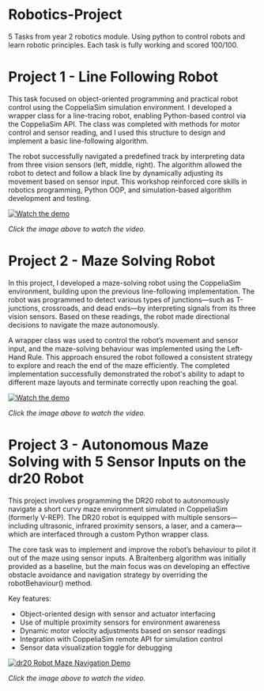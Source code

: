 # Robotics-Project
5 Tasks from year 2 robotics module. Using python to control robots and learn robotic principles.
Each task is fully working and scored 100/100.

# Project 1 - Line Following Robot
This task focused on object-oriented programming and practical robot control using the CoppeliaSim simulation environment. I developed a wrapper class for a line-tracing robot, enabling Python-based control via the CoppeliaSim API. The class was completed with methods for motor control and sensor reading, and I used this structure to design and implement a basic line-following algorithm.

The robot successfully navigated a predefined track by interpreting data from three vision sensors (left, middle, right). The algorithm allowed the robot to detect and follow a black line by dynamically adjusting its movement based on sensor input. This workshop reinforced core skills in robotics programming, Python OOP, and simulation-based algorithm development and testing.

[![Watch the demo](https://img.youtube.com/vi/EP7bghfdNMs/0.jpg)](https://www.youtube.com/watch?v=EP7bghfdNMs)

*Click the image above to watch the video.*

# Project 2 - Maze Solving Robot

In this project, I developed a maze-solving robot using the CoppeliaSim environment, building upon the previous line-following implementation. The robot was programmed to detect various types of junctions—such as T-junctions, crossroads, and dead ends—by interpreting signals from its three vision sensors. Based on these readings, the robot made directional decisions to navigate the maze autonomously.

A wrapper class was used to control the robot’s movement and sensor input, and the maze-solving behaviour was implemented using the Left-Hand Rule. This approach ensured the robot followed a consistent strategy to explore and reach the end of the maze efficiently. The completed implementation successfully demonstrated the robot's ability to adapt to different maze layouts and terminate correctly upon reaching the goal.

[![Watch the demo](https://img.youtube.com/vi/16XntRdqn2I/0.jpg)](https://www.youtube.com/watch?v=16XntRdqn2I)

*Click the image above to watch the video.*

# Project 3 - Autonomous Maze Solving with 5 Sensor Inputs on the dr20 Robot 

This project involves programming the DR20 robot to autonomously navigate a short curvy maze environment simulated in CoppeliaSim (formerly V-REP). The DR20 robot is equipped with multiple sensors—including ultrasonic, infrared proximity sensors, a laser, and a camera—which are interfaced through a custom Python wrapper class.

The core task was to implement and improve the robot’s behaviour to pilot it out of the maze using sensor inputs. A Braitenberg algorithm was initially provided as a baseline, but the main focus was on developing an effective obstacle avoidance and navigation strategy by overriding the robotBehaviour() method.

Key features:

- Object-oriented design with sensor and actuator interfacing
- Use of multiple proximity sensors for environment awareness
- Dynamic motor velocity adjustments based on sensor readings
- Integration with CoppeliaSim remote API for simulation control
- Sensor data visualization toggle for debugging

[![dr20 Robot Maze Navigation Demo](https://img.youtube.com/vi/WjxOS5W1JM8/0.jpg)](https://www.youtube.com/watch?v=WjxOS5W1JM8&ab_channel=LeighClarke)

*Click the image above to watch the video.*
